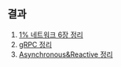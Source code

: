 ## 결과

1. [1% 네트워크 6장 정리](https://github.com/jjeda/Study/blob/master/Network/chapter6.md)
2. [gRPC 정리](https://github.com/jjeda/Study/blob/master/Back-end%20%EA%B0%9C%EB%B0%9C%EC%9E%90%EB%A5%BC%20%EC%A7%80%ED%83%B1%ED%95%98%EB%8A%94%20%EC%9D%B4%EB%A1%A0/gRPC.md)
3. [Asynchronous&Reactive 정리](https://github.com/jjeda/Study/blob/master/Back-end%20%EA%B0%9C%EB%B0%9C%EC%9E%90%EB%A5%BC%20%EC%A7%80%ED%83%B1%ED%95%98%EB%8A%94%20%EC%9D%B4%EB%A1%A0/Asynchronous%26Reactive.md)